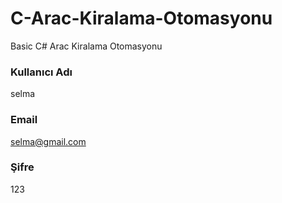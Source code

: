 # C-Arac-Kiralama-Otomasyonu
Basic C# Arac Kiralama Otomasyonu

### Kullanıcı Adı 
selma

### Email
selma@gmail.com

### Şifre 
123
